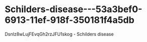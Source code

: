 # Schilders-disease---53a3bef0-6913-11ef-918f-350181f4a5db
Dsnlz8wLujFEvqGh2rzJFU1skog - Schilders disease
